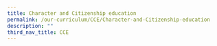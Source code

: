 ```yaml
---
title: Character and Citizenship education
permalink: /our-curriculum/CCE/Character-and-Citizenship-education
description: ""
third_nav_title: CCE
---
```

